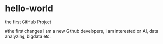 # hello-world
the first GitHub Project

#the first changes
I am a new Github developers, i am interested on AI, data analyzing, bigdata etc.
